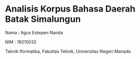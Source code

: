# Analisis Korpus Bahasa Daerah Batak Simalungun

Nama  : Agus Estepen Nanda

NIM   : 19210032

Teknik Iformatika, Fakultas Teknik, Universitas Negeri Manado
